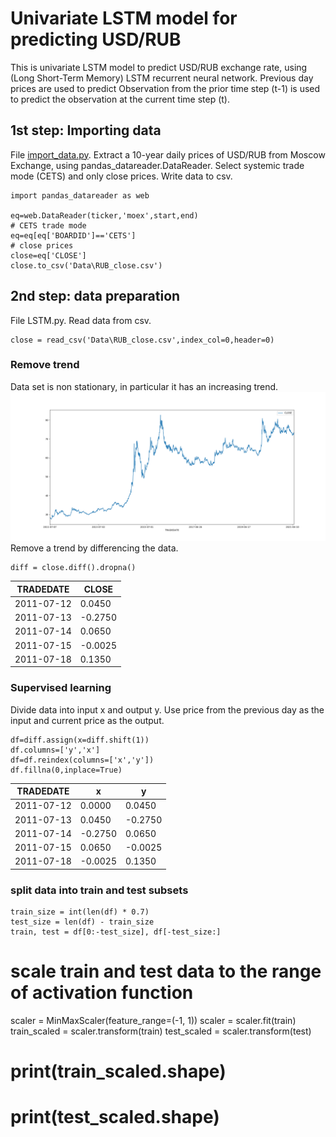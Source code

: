 # Univariate LSTM model for predicting USD/RUB
This is univariate LSTM model to predict USD/RUB exchange rate, using (Long Short-Term Memory) LSTM recurrent neural network. Previous day prices are used to predict Observation from the prior time step (t-1) is used to predict the observation at the current time step (t).
## 1st step: Importing data
File [import_data.py](https://github.com/MurakamiNao/Predicting-RUB-USD-with-LSTM/blob/main/import_data.py). Extract a 10-year daily prices of USD/RUB from Moscow Exchange, using pandas_datareader.DataReader. Select  systemic trade mode (CETS) and only close prices. Write data to csv.
```
import pandas_datareader as web

eq=web.DataReader(ticker,'moex',start,end)
# CETS trade mode
eq=eq[eq['BOARDID']=='CETS']
# close prices
close=eq['CLOSE']
close.to_csv('Data\RUB_close.csv')
```
## 2nd step: data preparation
File LSTM.py. Read data from csv.
```
close = read_csv('Data\RUB_close.csv',index_col=0,header=0)
```
### Remove trend
Data set is non stationary, in particular it has an increasing trend.
![Alt-текст](https://github.com/MurakamiNao/Predicting-RUB-USD-with-LSTM/blob/main/Historical_prices.png)
Remove a trend by differencing the data.
```
diff = close.diff().dropna()
```
|TRADEDATE  |CLOSE   |
|-----------|--------|
|2011-07-12 |0.0450  |
|2011-07-13 |-0.2750 |
|2011-07-14 |0.0650  |
|2011-07-15 |-0.0025 |
|2011-07-18 |0.1350  |

### Supervised learning
Divide data into input x and output y. Use price from the previous day as the input and current price as the output.
```
df=diff.assign(x=diff.shift(1))
df.columns=['y','x']
df=df.reindex(columns=['x','y'])
df.fillna(0,inplace=True)
```

|TRADEDATE  |x       |y       | 
|-----------|--------|--------|
|2011-07-12 |0.0000  |0.0450  |
|2011-07-13 |0.0450  |-0.2750 |
|2011-07-14 |-0.2750 |0.0650  |
|2011-07-15 |0.0650  |-0.0025 |
|2011-07-18 |-0.0025 |0.1350  |

### split data into  train and test subsets
```
train_size = int(len(df) * 0.7)
test_size = len(df) - train_size
train, test = df[0:-test_size], df[-test_size:]
```


# scale train and test data to the range of activation function
scaler = MinMaxScaler(feature_range=(-1, 1))
scaler = scaler.fit(train)
train_scaled = scaler.transform(train)
test_scaled = scaler.transform(test)
# print(train_scaled.shape)
# print(test_scaled.shape)
